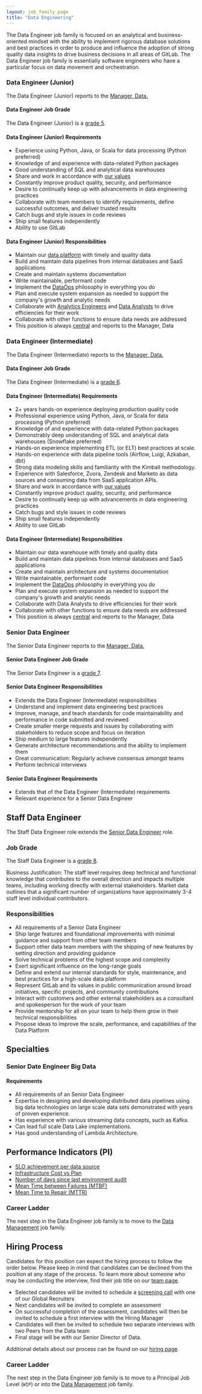 ```yaml
---
layout: job_family_page
title: "Data Engineering"
---
```


The Data Engineer job family is focused on an analytical and business-oriented mindset with the ability to implement rigorous database solutions and best practices in order to produce and influence the adoption of strong quality data insights to drive business decisions in all areas of GitLab. The Data Engineer job family is essentially software engineers who have a particular focus on data movement and orchestration.

### Data Engineer (Junior)

The Data Engineer (Junior) reports to the [Manager, Data.](https://about.gitlab.com/job-families/finance/manager-data)

#### Data Engineer Job Grade

The Data Engineer (Junior) is a [grade 5](/handbook/total-rewards/compensation/compensation-calculator/#gitlab-job-grades).

#### Data Engineer (Junior) Requirements

* Experience using Python, Java, or Scala for data processing (Python preferred)
* Knowledge of and experience with data-related Python packages
* Good understanding of SQL and analytical data warehouses
* Share and work in accordance with [our values](/handbook/values/)
* Constantly improve product quality, security, and performance
* Desire to continually keep up with advancements in data engineering practices
* Collaborate with team members to identify requirements, define successful outcomes, and deliver trusted results
* Catch bugs and style issues in code reviews
* Ship small features independently
* Ability to use GitLab

#### Data Engineer (Junior) Responsibilities

* Maintain our [data platform](/handbook/business-technology/data-team/platform/) with timely and quality data
* Build and maintain data pipelines from internal databases and SaaS applications
* Create and maintain systems documentation
* Write maintainable, performant code
* Implement the [DataOps](https://en.wikipedia.org/wiki/DataOps) philosophy in everything you do
* Plan and execute system expansion as needed to support the company's growth and analytic needs
* Collaborate with [Analytics Engineers](https://about.gitlab.com/job-families/finance/analytics-engineer/) and [Data Analysts](https://about.gitlab.com/job-families/finance/data-analyst/) to drive efficiencies for their work
* Collaborate with other functions to ensure data needs are addressed
* This position is always [central](/handbook/business-ops/data-team/#-team-organization) and reports to the Manager, Data

### Data Engineer (Intermediate)

The Data Engineer (Intermediate) reports to the [Manager, Data.](https://about.gitlab.com/job-families/finance/manager-data)

#### Data Engineer Job Grade

The Data Engineer (Intermediate) is a [grade 6](/handbook/total-rewards/compensation/compensation-calculator/#gitlab-job-grades).

#### Data Engineer (Intermediate) Requirements

* 2+ years hands-on experience deploying production quality code
* Professional experience using Python, Java, or Scala for data processing (Python preferred)
* Knowledge of and experience with data-related Python packages
* Demonstrably deep understanding of SQL and analytical data warehouses (Snowflake preferred)
* Hands-on experience implementing ETL (or ELT) best practices at scale.
* Hands-on experience with data pipeline tools (Airflow, Luigi, Azkaban, dbt)
* Strong data modeling skills and familiarity with the Kimball methodology.
* Experience with Salesforce, Zuora, Zendesk and Marketo as data sources and consuming data from SaaS application APIs.
* Share and work in accordance with [our values](/handbook/values/)
* Constantly improve product quality, security, and performance
* Desire to continually keep up with advancements in data engineering practices
* Catch bugs and style issues in code reviews
* Ship small features independently
* Ability to use GitLab

#### Data Engineer (Intermediate) Responsibilities

* Maintain our data warehouse with timely and quality data
* Build and maintain data pipelines from internal databases and SaaS applications
* Create and maintain architecture and systems documentation
* Write maintainable, performant code
* Implement the [DataOps](https://en.wikipedia.org/wiki/DataOps) philosophy in everything you do
* Plan and execute system expansion as needed to support the company's growth and analytic needs
* Collaborate with Data Analysts to drive efficiencies for their work
* Collaborate with other functions to ensure data needs are addressed
* This position is always [central](/handbook/business-ops/data-team/#-team-organization) and reports to the Manager, Data

### Senior Data Engineer

The Senior Data Engineer reports to the [Manager, Data.](https://about.gitlab.com/job-families/finance/manager-data)

#### Senior Data Engineer Job Grade

The Senior Data Engineer is a [grade 7](/handbook/total-rewards/compensation/compensation-calculator/#gitlab-job-grades).

#### Senior Data Engineer Responsibilities

* Extends the Data Engineer (Intermediate) responsibilities
* Understand and implement data engineering best practices
* Improve, manage, and teach standards for code maintainability and performance in code submitted and reviewed
* Create smaller merge requests and issues by collaborating with stakeholders to reduce scope and focus on iteration
* Ship medium to large features independently
* Generate architecture recommendations and the ability to implement them
* Great communication: Regularly achieve consensus amongst teams
* Perform technical interviews

#### Senior Data Engineer Requirements

* Extends that of the Data Engineer (Intermediate) requirements
* Relevant experience for a Senior Data Engineer

## Staff Data Engineer

The Staff Data Engineer role extends the [Senior Data Engineer](#responsibilities) role.

### Job Grade

The Staff Data Engineer is a [grade 8](/handbook/total-rewards/compensation/compensation-calculator/#gitlab-job-grades).

Business Justification: The staff level requires deep technical and functional knowledge that contributes to the overall direction and impacts multiple teams, including working directly with external stakeholders. Market data outlines that a significant number of organizations have approximately 3-4 staff level individual contributors. 

### Responsibilities

* All requirements of a Senior Data Engineer
* Ship large features and foundational improvements with minimal guidance and support from other team members
* Support other data team members with the shipping of new features by setting direction and providing guidance
* Solve technical problems of the highest scope and complexity
* Exert significant influence on the long-range goals
* Define and extend our internal standards for style, maintenance, and best practices for a high-scale data platform
* Represent GitLab and its values in public communication around broad initiatives, specific projects, and community contributions
* Interact with customers and other external stakeholders as a consultant and spokesperson for the work of your team
* Provide mentorship for all on your team to help them grow in their technical responsibilities
* Propose ideas to improve the scale, performance, and capabilities of the Data Platform

## Specialties

### Senior Date Engineer Big Data

#### Requirements
* All requirements of an Senior Data Engineer
* Expertise in designing and developing distributed data pipelines using big data technologies on large scale data sets demonstrated with years of proven experience.
* Has experience with various streaming data concepts, such as Kafka.
* Can lead full scale Data Lake implementations.
* Has good understanding of Lambda Architecture.

## Performance Indicators (PI)

*   [SLO achievement per data source](/handbook/business-technology/metrics/#slo-achievement-per-data-source)
*   [Infrastructure Cost vs Plan](/handbook/business-technology/metrics/#infrastructure-cost-vs-plan)
*   [Number of days since last environment audit](/handbook/business-technology/metrics/#number-of-days-since-last-environment-audit)
*   [Mean Time between Failures (MTBF)](/handbook/business-technology/metrics/#mean-time-between-failures-mtbf)
*   [Mean Time to Repair (MTTR)](/handbook/business-technology/metrics/#mean-time-to-repair-mttr)

### Career Ladder

The next step in the Data Engineer job family is to move to the [Data Management](/job-families/finance/manager-data/) job family. 

## Hiring Process

Candidates for this position can expect the hiring process to follow the order below. Please keep in mind that candidates can be declined from the position at any stage of the process. To learn more about someone who may be conducting the interview, find their job title on our [team page](/company/team).

* Selected candidates will be invited to schedule a [screening call](/handbook/hiring/#screening-call) with one of our Global Recruiters
* Next candidates will be invited to complete an assessment
* On successful completion of the assessment, candidates will then be invited to schedule a first interview with the Hiring Manager
* Candidates will then be invited to schedule two separate interviews with two  Peers from the Data team
* Final stage will be with our Senior Director of Data. 

Additional details about our process can be found on our [hiring page](/handbook/hiring/).

### Career Ladder

The next step in the Data Engineer job family is to move to a Principal Job Level (`WIP`) or into the [Data Management](/job-families/finance/manager-data/) job family. 
